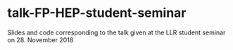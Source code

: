 # talk-FP-HEP-student-seminar
Slides and code corresponding to the talk given at the LLR student seminar on 28. November 2018
